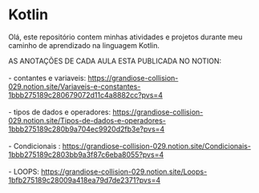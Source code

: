# Kotlin
Olá, este repositório contem minhas atividades e projetos durante meu caminho de aprendizado na linguagem Kotlin.

AS ANOTAÇÕES DE CADA AULA ESTA PUBLICADA NO NOTION: <br><br>
    - contantes e variaveis: https://grandiose-collision-029.notion.site/Variaveis-e-constantes-1bbb275189c280679072d11c4a8882cc?pvs=4 <br><br>
    - tipos de dados e operadores: https://grandiose-collision-029.notion.site/Tipos-de-dados-e-operadores-1bbb275189c280b9a704ec9920d2fb3e?pvs=4 <br><br>
    - Condicionais : https://grandiose-collision-029.notion.site/Condicionais-1bbb275189c2803bb9a3f87c6eba8055?pvs=4 <br><br>
    - LOOPS: https://grandiose-collision-029.notion.site/Loops-1bfb275189c28009a418ea79d7de2371?pvs=4
